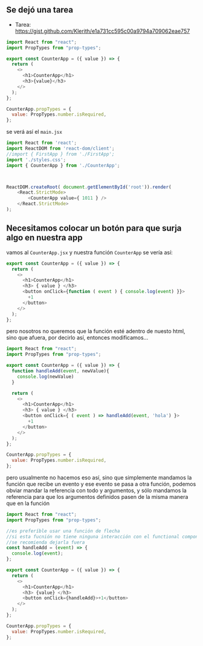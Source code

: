 ## Se dejó una tarea
- Tarea: https://gist.github.com/Klerith/e1a731cc595c00a9794a709062eae757

```js
import React from "react";
import PropTypes from "prop-types";

export const CounterApp = ({ value }) => {
  return (
    <>
      <h1>CounterApp</h1>
      <h3>{value}</h3>
    </>
  );
};

CounterApp.propTypes = {
  value: PropTypes.number.isRequired,
};
```

se verá así el `main.jsx`
```js
import React from 'react';
import ReactDOM from 'react-dom/client';
//import { FirstApp } from './FirstApp';
import './styles.css';
import { CounterApp } from './CounterApp';



ReactDOM.createRoot( document.getElementById('root')).render(
    <React.StrictMode>
        <CounterApp value={ 1011 } />
    </React.StrictMode>
);
```
## Necesitamos colocar un botón para que surja algo en nuestra app
vamos al `CounterApp.jsx` y nuestra función `CounterApp` se vería así:
```js
export const CounterApp = ({ value }) => {
  return (
    <>
      <h1>CounterApp</h1>
      <h3> { value } </h3>
      <button onClick={function ( event ) { console.log(event) }}>
        +1
      </button>
    </>
  );
};
```
pero nosotros no queremos que la función esté adentro de nuesto html, sino que afuera, por decirlo así, entonces modificamos...
```js
import React from "react";
import PropTypes from "prop-types";

export const CounterApp = ({ value }) => {
  function handleAdd(event, newValue){
    console.log(newValue)
  }

  return (
    <>
      <h1>CounterApp</h1>
      <h3> { value } </h3>
      <button onClick={ ( event ) => handleAdd(event, 'hola') }>
        +1
      </button>
    </>
  );
};

CounterApp.propTypes = {
  value: PropTypes.number.isRequired,
};

```

pero usualmente no hacemos eso así, sino que simplemente mandamos la función que recibe un evento y ese evento se pasa a otra función, podemos obviar mandar la referencia con todo y argumentos, y sólo mandamos la referencia para que los argumentos definidos pasen de la misma manera que en la función
```js
import React from "react";
import PropTypes from "prop-types";

//es preferíble usar una función de flecha
//si esta fucnión no tiene ninguna interacción con el functional component
//se recomienda dejarla fuera
const handleAdd = (event) => {
  console.log(event);
};

export const CounterApp = ({ value }) => {
  return (
    <>
      <h1>CounterApp</h1>
      <h3> {value} </h3>
      <button onClick={handleAdd}>+1</button>
    </>
  );
};

CounterApp.propTypes = {
  value: PropTypes.number.isRequired,
};

```